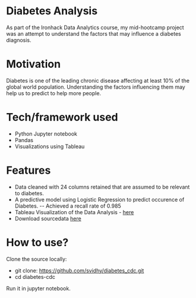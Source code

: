 # Diabetes Analysis
As part of the Ironhack Data Analytics course, my mid-hootcamp project was an attempt to understand the factors that may influence a diabetes diagnosis.

# Motivation
Diabetes is one of the leading chronic disease affecting at least 10% of the global world population. Understanding the factors influencing them may help us to predict to help more people.

# Tech/framework used
- Python Jupyter notebook
- Pandas
- Visualizations using Tableau
  
# Features
- Data cleaned with 24 columns retained that are assumed to be relevant to diabetes.
- A predictive model using Logistic Regression to predict occurence of Diabetes.
  -- Achieved a recall rate of 0.985
- Tableau Visualization of the Data Analysis - [here](https://public.tableau.com/views/DiabetesCDCAnalysis/Health_Diabetes?:language=en-GB&:display_count=n&:origin=viz_share_link)
- Download sourcedata [here](https://www.cdc.gov/brfss/annual_data/2022/files/LLCP2022XPT.zip)

# How to use?
Clone the source locally:
- git clone: https://github.com/svidhy/diabetes_cdc.git
- cd diabetes-cdc

Run it in jupyter notebook.

